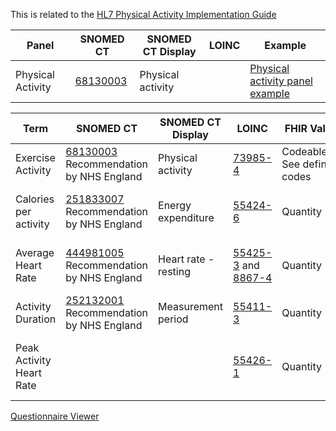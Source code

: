 This is related to the [HL7 Physical Activity Implementation Guide](https://build.fhir.org/ig/HL7/physical-activity/)

| Panel             | SNOMED CT                                          | SNOMED CT Display | LOINC | Example                                                                                  |
|-------------------|----------------------------------------------------|-------------------|-------|------------------------------------------------------------------------------------------|
| Physical Activity | [68130003](http://snomed.info/id/68130003) | Physical activity |       | [Physical activity panel example](Observation-8f750590-30d6-425f-a8c4-f0a7c41e01d4.html) |


| Term                     | SNOMED CT                                                                  | SNOMED CT Display    | LOINC                                                                       | FHIR Value Type                                | Unit Code | Example                                                                                   |
|--------------------------|----------------------------------------------------------------------------|----------------------|-----------------------------------------------------------------------------|------------------------------------------------|-----------|-------------------------------------------------------------------------------------------|
| Exercise Activity        | [68130003](http://snomed.info/id/68130003) Recommendation by NHS England    | Physical activity    | [73985-4](https://loinc.org/73985-4)                                        | CodeableConcept <br/> See definition for codes | n/a       | [Exercise Activity example](Observation-cb3c778b-cee4-4027-8163-c082958f87f1.html)        | 
| Calories per activity    | [251833007](http://snomed.info/id/251833007) Recommendation by NHS England  | Energy expenditure   | [55424-6](https://loinc.org/55424-6)                                        | Quantity                                       | kcal      | [Calories per activity example](Observation-71fae5af-0b9e-4b9e-b6af-3d1bb4e223a0.html)    |
| Average Heart Rate       | [444981005](http://snomed.info/id/251833007)  Recommendation by NHS England | Heart rate - resting | [55425-3](https://loinc.org/55425-3) and [8867-4](https://loinc.org/8867-4) | Quantity                                       | /min      | [Average Heart Rate example](Observation-cffe1a6e-8eda-4613-bf54-119b374bb5b9.html)       |
| Activity Duration        | [252132001](http://snomed.info/id/252132001) Recommendation by NHS England  | Measurement period   | [55411-3](https://loinc.org/55411-3)                                        | Quantity                                       | min       | [Activity Duration example](Observation-35eb7da3-9b85-46ce-bd29-75c2263b514a.html)        |
| Peak Activity Heart Rate |                                                                            |                      | [55426-1](https://loinc.org/55426-1)                                        | Quantity                                       | /min      | [Peak Activity Heart Rate example](Observation-ad7c1832-f855-4ece-a4c7-c79b433a7890.html) |

[Questionnaire Viewer](https://project-wildfyre.github.io/domain-archetype/?q=https://virtually-healthcare.github.io/R4/Questionnaire-ExerciseActivity.json)

